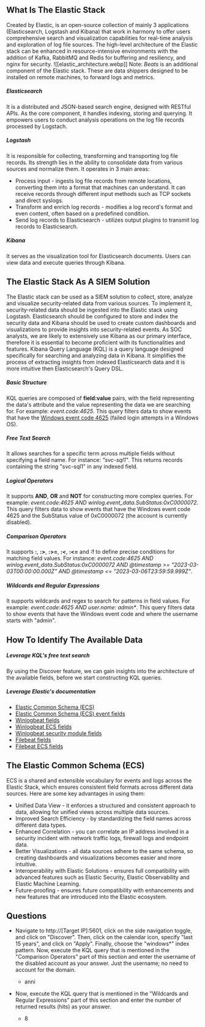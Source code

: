 ## What Is The Elastic Stack

Created by Elastic, is an open-source collection of mainly 3 applications (Elasticsearch, Logstash and Kibana) that work in harmony to offer users comprehensive search and visualization capabilities for real-time analysis and exploration of log file sources.
The high-level architecture of the Elastic stack can be enhanced in resource-intensive environments with the addition of Kafka, RabbitMQ and Redis for buffering and resiliency, and nginx for security.
![[elastic_architecture.webp]]
Note: *Beats* is an additional component of the Elastic stack. These are data shippers designed to be installed on remote machines, to forward logs and metrics.
##### Elasticsearch
It is a distributed and JSON-based search engine, designed with RESTful APIs. As the core component, it handles indexing, storing and querying. It empowers users to conduct analysis operations on the log file records processed by Logstach.
##### Logstash
It is responsible for collecting, transforming and transporting log file records. Its strength lies in the ability to consolidate data from various sources and normalize them. It operates in 3 main areas:
- Process input - ingests log file records from remote locations, converting them into a format that machines can understand. It can receive records through different input methods such as TCP sockets and direct syslogs.
- Transform and enrich log records - modifies a log record's format and even content, often based on a predefined condition.
- Send log records to Elasticsearch - utilizes output plugins to transmit log records to Elasticsearch.
##### Kibana
It serves as the visualization tool for Elasticsearch documents. Users can view data and execute queries through Kibana.

## The Elastic Stack As A SIEM Solution

The Elastic stack can be used as a SIEM solution to collect, store, analyze and visualize security-related data from various sources.
To implement it, security-related data should be ingested into the Elastic stack using Logstash. Elasticsearch should be configured to store and index the security data and Kibana should be used to create custom dashboards and visualizations to provide insights into security-related events.
As SOC analysts, we are likely to extensively use Kibana as our primary interface, therefore it is essential to become proficient with its functionalities and features.
Kibana Query Language (KQL) is a query language designed specifically for searching and analyzing data in Kibana. It simplifies the process of extracting insights from indexed Elasticsearch data and it is more intuitive then Elasticsearch's Query DSL.
##### Basic Structure
KQL queries are composed of **field:value** pairs, with the field representing the data's attribute and the value representing the data we are searching for. For example: *event.code:4625*.
This query filters data to show events that have the [Windows event code 4625](https://www.ultimatewindowssecurity.com/securitylog/encyclopedia/event.aspx?eventid=4625) (failed login attempts in a Windows OS).
##### Free Text Search
It allows searches for a specific term across multiple fields without specifying a field name. For instance: *"svc-sql1"*.
This returns records containing the string "svc-sql1" in any indexed field.
##### Logical Operators
It supports **AND**, **OR** and **NOT** for constructing more complex queries. For example: *event.code:4625 AND winlog.event_data.SubStatus:0xC0000072*.
This query filters data to show events that have the Windows event code 4625 and the SubStatus value of 0xC0000072 (the account is currently disabled).
##### Comparison Operators
It supports **:**, **:>**, **:>=**, **:<**, **:<=** and **:!** to define precise conditions for matching field values. 
For instance: *event.code:4625 AND winlog.event_data.SubStatus:0xC0000072 AND @timestamp >= "2023-03-03T00:00:00.000Z" AND @timestamp <= "2023-03-06T23:59:59.999Z"*.
##### Wildcards and Regular Expressions
It supports wildcards and regex to search for patterns in field values. For example: *event.code:4625 AND user.name: admin\**.
This query filters data to show events that have the Windows event code and where the username starts with "admin".

## How To Identify The Available Data

##### Leverage KQL's free text search
By using the Discover feature, we can gain insights into the architecture of the available fields, before we start constructing KQL queries.
##### Leverage Elastic's documentation
- [Elastic Common Schema (ECS)](https://www.elastic.co/guide/en/ecs/current/ecs-reference.html)
- [Elastic Common Schema (ECS) event fields](https://www.elastic.co/guide/en/ecs/current/ecs-event.html)
- [Winlogbeat fields](https://www.elastic.co/guide/en/beats/winlogbeat/current/exported-fields-winlog.html)
- [Winlogbeat ECS fields](https://www.elastic.co/guide/en/beats/winlogbeat/current/exported-fields-ecs.html)
- [Winlogbeat security module fields](https://www.elastic.co/guide/en/beats/winlogbeat/master/exported-fields-security.html)
- [Filebeat fields](https://www.elastic.co/guide/en/beats/filebeat/current/exported-fields.html)
- [Filebeat ECS fields](https://www.elastic.co/guide/en/beats/filebeat/current/exported-fields-ecs.html)

## The Elastic Common Schema (ECS)

ECS is a shared and extensible vocabulary for events and logs across the Elastic Stack, which ensures consistent field formats across different data sources. Here are some key advantages in using them:
- Unified Data View - it enforces a structured and consistent approach to data, allowing for unified views across multiple data sources.
- Improved Search Efficiency - by standardizing the field names across different data types.
- Enhanced Correlation - you can correlate an IP address involved in a security incident with network traffic logs, firewall logs and endpoint data.
- Better Visualizations - all data sources adhere to the same schema, so creating dashboards and visualizations becomes easier and more intuitive.
- Interoperability with Elastic Solutions - ensures full compatibility with advanced features such as Elastic Security, Elastic Observability and Elastic Machine Learning.
- Future-proofing - ensures future compatibility with enhancements and new features that are introduced into the Elastic ecosystem.

## Questions

- Navigate to http://[Target IP]:5601, click on the side navigation toggle, and click on "Discover". Then, click on the calendar icon, specify "last 15 years", and click on "Apply". Finally, choose the "windows*" index pattern. Now, execute the KQL query that is mentioned in the "Comparison Operators" part of this section and enter the username of the disabled account as your answer. Just the username; no need to account for the domain.
	- anni

- Now, execute the KQL query that is mentioned in the "Wildcards and Regular Expressions" part of this section and enter the number of returned results (hits) as your answer.
	- 8